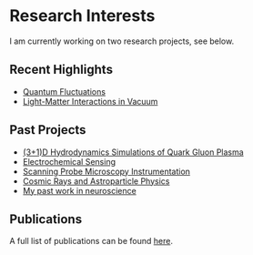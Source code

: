 # Research Interests

I am currently working on two research projects, see below.


## Recent Highlights
 - [Quantum Fluctuations](./highlights/quantum_fluc/index.md)
 - [Light-Matter Interactions in Vacuum](./highlights/light_matter/index.md)

## Past Projects
 - [(3+1)D Hydrodynamics Simulations of Quark Gluon Plasma](./highlights/thesis/index.md)
 - [Electrochemical Sensing](./highlights/electrochem/index.md)
 - [Scanning Probe Microscopy Instrumentation](./highlights/stm/index.md)
 - [Cosmic Rays and Astroparticle Physics](./highlights/hanna/index.md)
 - [My past work in neuroscience](./highlights/neuro/index.md)

## Publications
A full list of publications can be found [here](./all_publications.md).